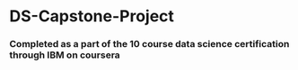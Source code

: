 # DS-Capstone-Project

### Completed as a part of the 10 course data science certification through IBM on coursera 
